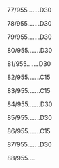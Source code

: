 77/955.......D30 


78/955.......D30 


79/955.......D30 


80/955.......D30 


81/955.......D30 


82/955.......C15 


83/955.......C15 


84/955.......D30 


85/955.......D30 


86/955.......C15 


87/955.......D30 


88/955.... 

